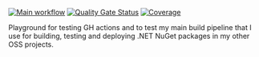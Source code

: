 [![Main workflow](https://github.com/skwasjer/actions_playground/actions/workflows/main.yml/badge.svg)](https://github.com/skwasjer/actions_playground/actions/workflows/main.yml) [![Quality Gate Status](https://sonarcloud.io/api/project_badges/measure?project=skwasjer_actions_playground&metric=alert_status)](https://sonarcloud.io/summary/new_code?id=skwasjer_actions_playground) [![Coverage](https://sonarcloud.io/api/project_badges/measure?project=skwasjer_actions_playground&metric=coverage)](https://sonarcloud.io/summary/new_code?id=skwasjer_actions_playground)

Playground for testing GH actions and to test my main build pipeline that I use for building, testing and deploying .NET NuGet packages in my other OSS projects.
